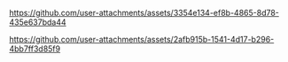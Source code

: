 

https://github.com/user-attachments/assets/3354e134-ef8b-4865-8d78-435e637bda44



https://github.com/user-attachments/assets/2afb915b-1541-4d17-b296-4bb7ff3d85f9

